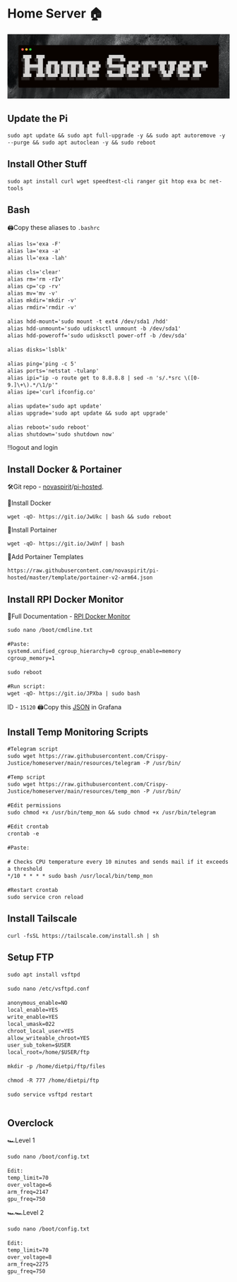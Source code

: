 # Home Server 🏠

![alt text](https://github.com/Crispy-Justice/homeserver/blob/main/banner.png)



## Update the Pi
```
sudo apt update && sudo apt full-upgrade -y && sudo apt autoremove -y --purge && sudo apt autoclean -y && sudo reboot
```

## Install Other Stuff
```
sudo apt install curl wget speedtest-cli ranger git htop exa bc net-tools
```
## Bash

🖨️Copy these aliases to `.bashrc`

```
alias ls='exa -F'
alias la='exa -a'
alias ll='exa -lah'

alias cls='clear'
alias rm='rm -rIv'
alias cp='cp -rv'
alias mv='mv -v'
alias mkdir='mkdir -v'
alias rmdir='rmdir -v'

alias hdd-mount='sudo mount -t ext4 /dev/sda1 /hdd'
alias hdd-unmount='sudo udisksctl unmount -b /dev/sda1'
alias hdd-poweroff='sudo udisksctl power-off -b /dev/sda'

alias disks='lsblk'

alias ping='ping -c 5'
alias ports='netstat -tulanp'
alias ipi="ip -o route get to 8.8.8.8 | sed -n 's/.*src \([0-9.]\+\).*/\1/p'"
alias ipe='curl ifconfig.co'

alias update='sudo apt update'
alias upgrade='sudo apt update && sudo apt upgrade'

alias reboot='sudo reboot'
alias shutdown='sudo shutdown now'
```
‼️logout and login



## Install Docker & Portainer

🛠️Git repo - [novaspirit](https://github.com/novaspirit)/[pi-hosted](https://github.com/novaspirit/pi-hosted).

📂Install Docker
```
wget -qO- https://git.io/JwUkc | bash && sudo reboot
```

📂Install Portainer
```
wget -qO- https://git.io/JwUnf | bash
```
    
🧩Add Portainer Templates
```
https://raw.githubusercontent.com/novaspirit/pi-hosted/master/template/portainer-v2-arm64.json
```

## Install RPI Docker Monitor
📄Full Documentation - [RPI Docker Monitor](https://github.com/novaspirit/pi-hosted/blob/master/docs/rpi_docker_monitor.md)
```
sudo nano /boot/cmdline.txt

#Paste:
systemd.unified_cgroup_hierarchy=0 cgroup_enable=memory cgroup_memory=1

sudo reboot

#Run script:
wget -qO- https://git.io/JPXba | sudo bash
```
ID - `15120`
🖨️Copy this [JSON](https://github.com/oijkn/Docker-Raspberry-PI-Monitoring/blob/main/grafana/dashboard_by_oijkn.json) in Grafana



## Install Temp Monitoring Scripts

```
#Telegram script
sudo wget https://raw.githubusercontent.com/Crispy-Justice/homeserver/main/resources/telegram -P /usr/bin/

#Temp script
sudo wget https://raw.githubusercontent.com/Crispy-Justice/homeserver/main/resources/temp_mon -P /usr/bin/

#Edit permissions
sudo chmod +x /usr/bin/temp_mon && sudo chmod +x /usr/bin/telegram

#Edit crontab
crontab -e

#Paste:

# Checks CPU temperature every 10 minutes and sends mail if it exceeds a threshold
*/10 * * * * sudo bash /usr/local/bin/temp_mon

#Restart crontab
sudo service cron reload

```



## Install Tailscale
```
curl -fsSL https://tailscale.com/install.sh | sh
```

## Setup FTP

```
sudo apt install vsftpd

sudo nano /etc/vsftpd.conf

anonymous_enable=NO
local_enable=YES
write_enable=YES
local_umask=022
chroot_local_user=YES
allow_writeable_chroot=YES
user_sub_token=$USER
local_root=/home/$USER/ftp

mkdir -p /home/dietpi/ftp/files

chmod -R 777 /home/dietpi/ftp

sudo service vsftpd restart


```



## Overclock

🏎Level 1
```
sudo nano /boot/config.txt

Edit:
temp_limit=70
over_voltage=6
arm_freq=2147
gpu_freq=750
```

🏎🏎Level 2
```
sudo nano /boot/config.txt

Edit:
temp_limit=70
over_voltage=8
arm_freq=2275
gpu_freq=750
```



